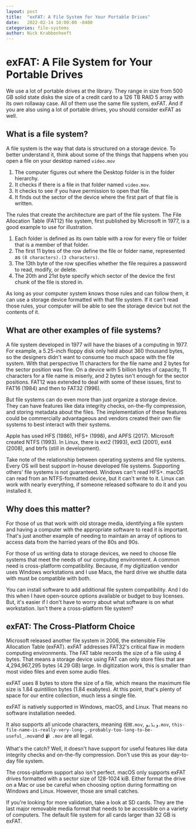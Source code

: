 ```yaml
---
layout: post
title:  "exFAT: A File System for Your Portable Drives"
date:   2022-02-14 10:00:00 -0400
categories: file-systems
author: Nick Krabbenhoeft
---
```


# exFAT: A File System for Your Portable Drives

We use a lot of portable drives at the library.
They range in size from 500 GB solid state disks the size of a credit card to a 126 TB RAID 5 array with its own rollaway case.
All of them use the same file system, exFAT.
And if you are also using a lot of portable drives, you should consider exFAT as well.

## What is a file system?

A file system is the way that data is structured on a storage device.
To better understand it, think about some of the things that happens when you open a file on your desktop named `video.mov`

1. The computer figures out where the Desktop folder is in the folder hierarchy.
2. It checks if there is a file in that folder named `video.mov`.
3. It checks to see if you have permission to open that file.
4. It finds out the sector of the device where the first part of that file is written.

The rules that create the architecture are part of the file system.
The File Allocation Table (FAT12) file system, first published by Microsoft in 1977, is a good example to use for illustration.

1. Each folder is defined as its own table with a row for every file or folder that is a member of that folder.
2. The first 11 bytes of the row define the file or folder name, represented as `(8 characters).(3 characters)`.
3. The 13th byte of the row specifies whether the file requires a password to read, modify, or delete.
4. The 20th and 21st byte specify which sector of the device the first chunk of the file is stored in.

As long as your computer system knows those rules and can follow them, it can use a storage device formatted with that file system.
If it can't read those rules, your computer will be able to see the storage device but not the contents of it.

## What are other examples of file systems?

A file system developed in 1977 will have the biases of a computing in 1977.
For example, a 5.25-inch floppy disk only held about 360 thousand bytes, so the designers didn't want to consume too much space with the file system.
With that perspective 11 characters for the file name and 2 bytes for the sector position was fine.
On a device with 5 billion bytes of capacity, 11 characters for a file name is miserly, and 2 bytes isn't enough for the sector positions.
FAT12 was extended to deal with some of these issues, first to FAT16 (1984) and then to FAT32 (1996).

But file systems can do even more than just organize a storage device.
They can have features like data integrity checks, on-the-fly compression, and storing metadata about the files.
The implementation of these features could be commercially advantageous and vendors created their own file systems to best interact with their systems.

Apple has used HFS (1986), HFS+ (1998), and APFS (2017).
Microsoft created NTFS (1993).
In Linux, there is ext2 (1993), ext3 (2001), ext4 (2008), and btrfs (still in development).

Take note of the relationship between operating systems and file systems.
Every OS will best support in-house developed file systems.
Supporting others' file systems is not guaranteed.
Windows can't read HFS+.
macOS can read from an NTFS-formatted device, but it can't write to it.
Linux can work with nearly everything, if someone released software to do it and you installed it.


## Why does this matter?

For those of us that work with old storage media, identifying a file system and having a computer with the appropriate software to read it is important.
That's just another example of needing to maintain an array of options to access data from the harried years of the 80s and 90s.

For those of us writing data to storage devices, we need to choose file systems that meet the needs of our computing environment.
A common need is cross-platform compatibility.
Because, if my digitization vendor uses Windows workstations and I use Macs, the hard drive we shuttle data with must be compatible with both.

You can install software to add additional file system compatibility.
And I do this when I have open-source options available or budget to buy licenses.
But, it's easier if I don't have to worry about what software is on what workstation.
Isn't there a cross-platform file system?

## exFAT: The Cross-Platform Choice

Microsoft released another file system in 2006, the extensible File Allocation Table (exFAT).
exFAT addresses FAT32's critical flaw in modern computing environments.
The FAT table records the size of a file using 4 bytes.
That means a storage device using FAT can only store files that are 4,294,967,295 bytes (4.29 GB) large.
In digitization work, this is smaller than most video files and even some audio files.

exFAT uses 8 bytes to store the size of a file, which means the maximum file size is 1.84 quintillion bytes (1.84 exabytes).
At this point, that's plenty of space for our entire collection, much less a single file.

exFAT is natively supported in Windows, macOS, and Linux.
That means no software installation needed.

It also supports all unicode characters, meaning `视频.mov`, `ویڈیو.mov`, `this-file-name-is-really-very-long-,-probably-too-long-to-be-useful_.mov`and `📹 .mov` are all legal.

What's the catch?
Well, it doesn't have support for useful features like data integrity checks and on-the-fly compression.
Don't use this as your day-to-day file system.

The cross-platform support also isn't perfect.
macOS only supports exFAT drives formatted with a sector size of 128-1024 kiB.
Either format the drive on a Mac or use be careful when choosing option during formatting on Windows and Linux.
However, those are small catches.

If you're looking for more validation, take a look at SD cards.
They are the last major removable media format that needs to be accessible on a variety of computers.
The default file system for all cards larger than 32 GB is exFAT.
